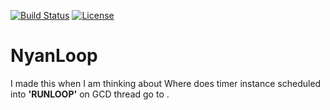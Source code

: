 
[![Build Status](https://travis-ci.org/masakih/NyanLoop.svg?branch=master)](https://travis-ci.org/masakih/NyanLoop)
[![License](https://img.shields.io/github/license/masakih/NyanLoop.svg)](https://github.com/masakih/NyanLoop/blob/master/LICENSE)

# NyanLoop

I made this when I am thinking about  Where does timer instance scheduled into **'RUNLOOP'** on GCD thread go to .
